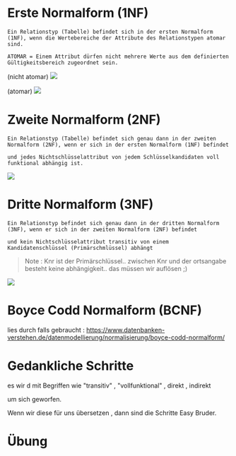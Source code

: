 # Erste Normalform (1NF)

    Ein Relationstyp (Tabelle) befindet sich in der ersten Normalform (1NF), wenn die Wertebereiche der Attribute des Relationstypen atomar sind.

    ATOMAR = Einem Attribut dürfen nicht mehrere Werte aus dem definierten Gültigkeitsbereich zugeordnet sein.

(nicht atomar)
![](https://i.imgur.com/z6z5xIk.png)

(atomar)
![](https://i.imgur.com/M35oNLm.png)

# Zweite Normalform (2NF)

    Ein Relationstyp (Tabelle) befindet sich genau dann in der zweiten Normalform (2NF), wenn er sich in der ersten Normalform (1NF) befindet 
    
    und jedes Nichtschlüsselattribut von jedem Schlüsselkandidaten voll funktional abhängig ist.

  ![](https://i.imgur.com/J9vvGDb.png)

# Dritte Normalform (3NF)

    Ein Relationstyp befindet sich genau dann in der dritten Normalform (3NF), wenn er sich in der zweiten Normalform (2NF) befindet
    
    und kein Nichtschlüsselattribut transitiv von einem Kandidatenschlüssel (Primärschmlüssel) abhängt

> Note : Knr ist der Primärschlüssel..
zwischen Knr und der ortsangabe besteht keine abhängigkeit.. das müssen wir auflösen ;)

![](https://i.imgur.com/GNP0YRK.png)


# Boyce Codd Normalform (BCNF)
lies durch falls gebraucht :
https://www.datenbanken-verstehen.de/datenmodellierung/normalisierung/boyce-codd-normalform/

# Gedankliche Schritte 
  es wir d mit Begriffen wie 
  "transitiv" , "vollfunktional" , direkt , indirekt 

  um sich geworfen.

  Wenn wir diese für uns übersetzen , dann sind die Schritte Easy Bruder.


  # Übung

